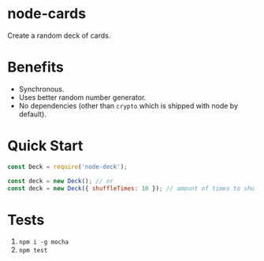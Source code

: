 # node-cards
 Create a random deck of cards.

# Benefits
* Synchronous.
* Uses better random number generator.
* No dependencies (other than ``crypto`` which is shipped with node by default).

# Quick Start
```js
const Deck = require('node-deck');

const deck = new Deck(); // or
const deck = new Deck({ shuffleTimes: 10 }); // amount of times to shuffle

```

# Tests
1. ``npm i -g mocha``
2. ``npm test``